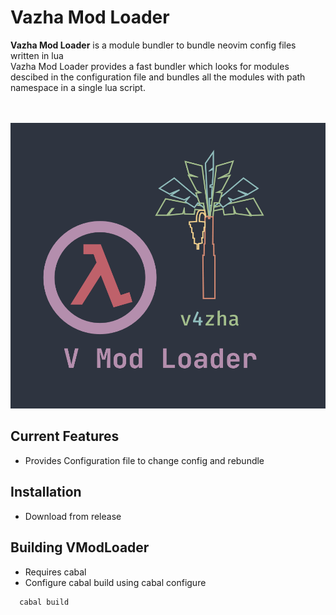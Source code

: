 # Vazha Mod Loader

**Vazha Mod Loader** 
is a module bundler to bundle neovim config files written in lua<br>
Vazha Mod Loader provides a fast bundler which looks for modules descibed in the configuration file and bundles all the modules with path namespace in a single lua script.

<br><br>
![v4zha](assets/v_mod.png)

## Current Features
- Provides Configuration file to change config and rebundle<br>

## Installation
- Download from release<br>

## Building VModLoader 
- Requires cabal 
- Configure cabal build using cabal configure 
```bash
  cabal build
```
